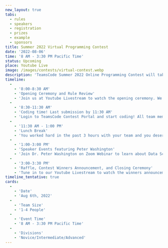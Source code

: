 ```yaml
---
new_layout: true
tabs:
  - rules
  - speakers
  - registration
  - prizes
  - example
  - sponsors
title: Summer 2022 Virtual Programming Contest
date: '2022-08-06'
time: '8 AM - 3:30 PM Pacific Time'
status: Upcoming
place: Youtube Live
image: /images/contests/virtual-contest.webp
description: 'TeamsCode Summer 2022 Online Programming Contest will take place on Saturday, August 6th, from 8 AM to 3:30 PM (Pacific Time) through a Youtube livestream! Computer science students are welcomed to join this competitive programming experience! Teams of up to 4 students will spend 3 hours solving interesting algorithmic problems. There will be three divisions: Novice, Intermediate, and Advanced. Thousands of dollars worth of prizes will be given out, including placement awards, raffle prizes, and more! Only pre-college participants are eligible for prizes.'
timeline:
  -
    - '8:00-8:30 AM'
    - 'Opening Ceremony and Rule Review'
    - 'Join us at Youtube Livestream to watch the opening ceremony. We will also be going over the rules of the contest.'
  -
    - '8:30-11:30 AM'
    - 'Coding time! Last submission by 11:30 AM'
    - 'Login to TeamsCode Contest Portal and start coding! All team members can submit solutions and get instant feedbacks until 11:30 AM.'
  -
    - '11:30 AM - 1:00 PM'
    - 'Lunch Break'
    - 'You worked hard in the past 3 hours with your team and you deserve a break! Take an one and half hour off for lunch while we finalize the placing.'
  -
    - '1:00-3:00 PM'
    - 'Speaker Events featuring Peter Washington'
    - 'Join Dr. Peter Washington on Zoom Webinar to learn about Data Science for Digital Behavioral Phenotyping. We are still confirming our second speaker and will soon be announced!'
  -
    - '3:00-3:30 PM'
    - 'Raffle, Contest Winners Announcement, and Closing Ceremony'
    - 'Tune in to our Youtube Livestream to watch the winners announcement, raffle, and our final closing ceremony.'
timeline_tentative: true
cards:
  -
    - 'Date'
    - 'Aug 6th, 2022'
  -
    - 'Team Size'
    - '1-4 People'
  -
    - 'Event Time'
    - '8 AM - 3:30 PM Pacific Time'
  -
    - 'Divisions'
    - 'Novice/Intermediate/Advanced'
---
```

